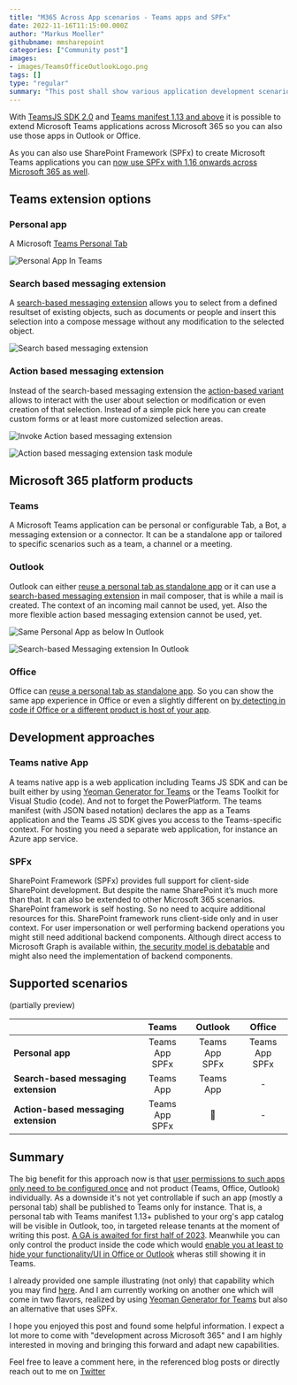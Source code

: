 ```yaml
---
title: "M365 Across App scenarios - Teams apps and SPFx"
date: 2022-11-16T11:15:00.000Z
author: "Markus Moeller"
githubname: mmsharepoint
categories: ["Community post"]
images:
- images/TeamsOfficeOutlookLogo.png
tags: []
type: "regular"
summary: "This post shall show various application development scenarios that can be used across different products inside Microsoft 365. The basis for this can either be SharePoint Framework (SPFx) or Teams application development."
---
```


With [TeamsJS SDK 2.0](https://learn.microsoft.com/microsoftteams/platform/tabs/how-to/using-teams-client-sdk?view=msteams-client-js-latest&tabs=javascript%2Cmanifest-teams-toolkit#whats-new-in-teamsjs-version-20&WT.mc_id=M365-MVP-5004617) and [Teams manifest 1.13 and above](https://learn.microsoft.com/microsoftteams/platform/resources/schema/manifest-schema&WT.mc_id=M365-MVP-5004617) it is possible to extend Microsoft Teams applications across Microsoft 365 so you can also use  those apps in Outlook or Office.

As you can also use SharePoint Framework (SPFx) to create Microsoft Teams applications you can [now use SPFx with 1.16 onwards across Microsoft 365 as well](https://learn.microsoft.com/sharepoint/dev/spfx/office/overview&WT.mc_id=M365-MVP-5004617).

## Teams extension options

### Personal app

A Microsoft [Teams Personal Tab](https://learn.microsoft.com/microsoftteams/platform/tabs/how-to/create-personal-tab?view=msteams-client-js-latest&pivots=node-java-script&WT.mc_id=M365-MVP-5004617)

![Personal App In Teams](images/PersonalAppInActionInTeams.png)

### Search based messaging extension

A [search-based messaging extension](https://learn.microsoft.com/microsoftteams/platform/messaging-extensions/how-to/search-commands/define-search-command?view=msteams-client-js-latest&WT.mc_id=M365-MVP-5004617) allows you to select from a defined resultset of existing objects, such as documents or people and insert this selection into a compose message without any modification to the selected object.

![Search based messaging extension](images/SearchBasedMessagingExtension.png)

### Action based messaging extension

Instead of the search-based messaging extension the [action-based variant](https://learn.microsoft.com/microsoftteams/platform/messaging-extensions/how-to/action-commands/define-action-command?view=msteams-client-js-latest&WT.mc_id=M365-MVP-5004617) allows to interact with the user about selection or modification or even creation of that selection. Instead of a simple pick here you can create custom forms or at least more customized selection areas.

![Invoke Action based messaging extension](images/ActionBasedMessagingExtensionInvoke.png)

![Action based messaging extension task module](images/ActionBasedMessagingExtensionSelectTaskModule.png)

## Microsoft 365 platform products

### Teams

A Microsoft Teams application can be personal or configurable Tab, a Bot, a messaging extension or a connector. It can be a standalone app or tailored to specific scenarios such as a team, a channel or a meeting.

### Outlook

Outlook can either [reuse a personal tab as standalone app](https://learn.microsoft.com/microsoftteams/platform/m365-apps/extend-m365-teams-personal-tab?view=msteams-client-js-latest&tabs=manifest-teams-toolkit&WT.mc_id=M365-MVP-5004617) or it can use a [search-based messaging extension](https://learn.microsoft.com/microsoftteams/platform/m365-apps/extend-m365-teams-message-extension?view=msteams-client-js-latest&tabs=manifest-teams-toolkit&WT.mc_id=M365-MVP-5004617) in mail composer, that is while a mail is created. The context of an incoming mail cannot be used, yet. Also the more flexible action based messaging extension cannot be used, yet.

![Same Personal App as below In Outlook](images/PersonalAppInActionInOutlook.png)

![Search-based Messaging extension In Outlook](images/outlook-web-compose-more-apps.png)

### Office

Office can [reuse a personal tab as standalone app](https://learn.microsoft.com/microsoftteams/platform/m365-apps/extend-m365-teams-personal-tab?view=msteams-client-js-latest&tabs=manifest-teams-toolkit&WT.mc_id=M365-MVP-5004617). So you can show the same app experience in Office or even a slightly different on [by detecting in code if Office or a different product is host of your app](https://mmsharepoint.wordpress.com/2022/08/31/extend-teams-apps-to-m365-with-sso-the-right-way/#distinct-host).


## Development approaches

### Teams native App

A teams native app is a web application including Teams JS SDK and can be built either by using [Yeoman Generator for Teams](https://pnp.github.io/generator-teams/) or the Teams Toolkit for Visual Studio (code). And not to forget the PowerPlatform. The teams manifest (with JSON based notation) declares the app as a Teams application and the Teams JS SDK gives you access to the Teams-specific context. For hosting you need a separate web application, for instance an Azure app service. 

### SPFx

SharePoint Framework (SPFx) provides full support for client-side SharePoint development. But despite the name SharePoint it’s much more than that. It can also be extended to other Microsoft 365 scenarios. SharePoint framework is self hosting. So no need to acquire additional resources for this. SharePoint framework runs client-side only and in user context. For user impersonation  or well performing backend operations you might still need additional backend components. Although direct access to Microsoft Graph is available within, [the security model is debatable](https://pnp.github.io/blog/post/microsoft-365-development-security/#spfx-3rd-party-api-and-issues) and might also need the implementation of backend components.

## Supported scenarios

(partially preview)

&nbsp;|Teams|Outlook|Office
-|:-----:|:-------:|:------:
**Personal app**|Teams App <br /> SPFx|Teams App <br /> SPFx|Teams App <br /> SPFx
**Search-based messaging extension**|Teams App|Teams App|-
**Action-based messaging extension**|Teams App <br /> SPFx| :pray: |-

## Summary

The big benefit for this approach now is that [user permissions to such apps only need to be configured once](https://learn.microsoft.com/microsoftteams/platform/m365-apps/publish&WT.mc_id=M365-MVP-5004617) and not product (Teams, Office, Outlook) individually. As a downside it's not yet controllable if such an app (mostly a personal tab) shall be published to Teams only for instance. That is, a personal tab with Teams manifest 1.13+ published to your org's app catalog will be visible in Outlook, too, in targeted release tenants at the moment of writing this post. [A GA is awaited for first half of 2023](https://learn.microsoft.com/sharepoint/dev/spfx/office/overview&WT.mc_id=M365-MVP-5004617).
Meanwhile you can only control the product inside the code which would [enable you at least to hide your functionality/UI in Office or Outlook](https://mmsharepoint.wordpress.com/2022/08/31/extend-teams-apps-to-m365-with-sso-the-right-way/#distinct-host) wheras still showing it in Teams.

I already provided one sample illustrating (not only) that capability which you may find [here](https://mmsharepoint.wordpress.com/2022/08/31/extend-teams-apps-to-m365-with-sso-the-right-way/). And I am currently working on another one which will come in two flavors, realized by using [Yeoman Generator for Teams](https://pnp.github.io/generator-teams/) but also an alternative that uses SPFx.

I hope you enjoyed this post and found some helpful information. I expect a lot more to come with "development across Microsoft 365" and I am highly interested in moving and bringing this forward and adapt new capabilities.

Feel free to leave a comment here, in the referenced blog posts or directly reach out to me on [Twitter](https://twitter.com/moeller2_0/)

